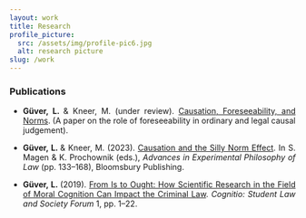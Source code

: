 ```yaml
---
layout: work
title: Research
profile_picture:
  src: /assets/img/profile-pic6.jpg
  alt: research picture
slug: /work
---
```


### Publications

<ul><li><p align="justify"><b>Güver, L. </b> & Kneer, M. (under review). <a href="https://levinguever.com/assets/documents/CausationPoster2.pdf"> Causation, Foreseeability, and Norms</a>. (A paper on the role of foreseeability in ordinary and legal causal judgement).</p></li></ul>

<ul><li><p align="justify"><b>Güver, L. </b> & Kneer, M. (2023). <a href="https://philpapers.org/rec/GVECAT">Causation and the Silly Norm Effect</a>. In S. Magen & K. Prochownik (eds.), <i>Advances in Experimental Philosophy of Law</i> (pp. 133–168), Bloomsbury Publishing.</p></li></ul> 
<ul><li><p align="justify"><b>Güver, L. </b> (2019). <a href="https://philpapers.org/rec/GVEFIT">From Is to Ought: How Scientific Research in the Field of Moral Cognition Can Impact the Criminal Law</a>. <i>Cognitio: Student Law and Society Forum</i> 1, pp. 1–22.</p></li></ul>
 
